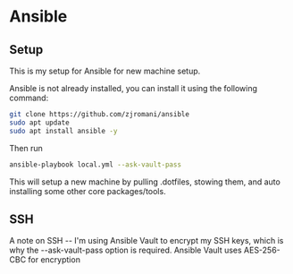 # Ansible

## Setup

This is my setup for Ansible for new machine setup.

 Ansible is not already installed, you can install it using the following command:

```sh
git clone https://github.com/zjromani/ansible
sudo apt update
sudo apt install ansible -y
```
Then run

```sh
ansible-playbook local.yml --ask-vault-pass
```

This will setup a new machine by pulling .dotfiles, stowing them, and auto installing some other core packages/tools.

## SSH

A note on SSH -- I'm using Ansible Vault to encrypt my SSH keys, which is why the --ask-vault-pass option is required. Ansible Vault uses AES-256-CBC for encryption

